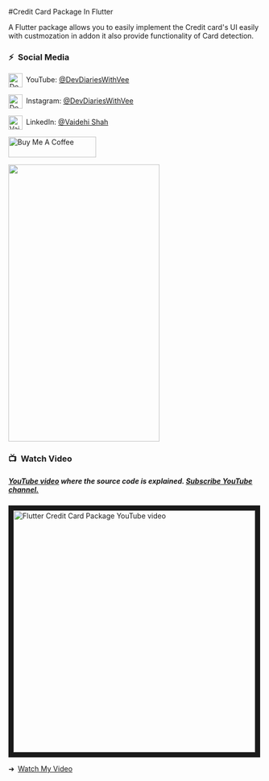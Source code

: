 #Credit Card Package In Flutter

A Flutter package allows you to easily implement the Credit card's UI easily with custmozation in addon it also provide functionality of Card detection.

### ⚡&ensp;Social Media

[<img align="center" alt="DevDiariesWithVee | YouTube" width="28px" src="https://firebasestorage.googleapis.com/v0/b/web-johannesmilke.appspot.com/o/other%2Fsocial%2Fyoutube.png?alt=media" />](https://www.youtube.com/DevDiariesWithVee?sub_confirmation=1)&ensp;YouTube: [@DevDiariesWithVee](https://www.youtube.com/DevDiariesWithVee?sub_confirmation=1 "YouTube DevDiariesWithVee")

[<img align="center" alt="DevDiariesWithVee | Instagram" width="28px" src="https://firebasestorage.googleapis.com/v0/b/web-johannesmilke.appspot.com/o/other%2Fsocial%2Finstagram.png?alt=media" />](https://instagram.com/devdiaries_with_vee)&ensp;Instagram: [@DevDiariesWithVee](https://instagram.com/devdiaries_with_vee "Instagram DevDiariesWithVee")

[<img align="center" alt="Vaidehi shah | LinkedIn" width="28px" src="https://firebasestorage.googleapis.com/v0/b/web-johannesmilke.appspot.com/o/other%2Fsocial%2Flinkedin.png?alt=media" />](https://linkedin.com/in/vaidehi-shah-a2102217a)&ensp;LinkedIn: [@Vaidehi Shah](https://linkedin.com/in/vaidehi-shah-a2102217a "LinkedIn Vaidehi Shah")


<a href="https://www.buymeacoffee.com/vaidehishah" target="_blank"><img src="https://cdn.buymeacoffee.com/buttons/default-orange.png" alt="Buy Me A Coffee" height="41" width="174"></a>

<img src="https://github.com/vaidehi2701/credit_card/assets/55477266/8a988375-b1f9-402a-9cde-03c4c53db3d1" width="300" height="550" />

### 📺&ensp;Watch Video

##### [YouTube video](https://www.youtube.com/watch?v=hI-cdW7Zci8&t=18s "Youtube DevDiariesWithVee") where the *source code* is explained. [Subscribe YouTube channel.](https://www.youtube.com/@DevDiariesWithVee?sub_confirmation=1 "YouTube Subscribe DevDiariesWithVee")  
<a href="ttps://www.youtube.com/watch?v=hI-cdW7Zci8&t=18s&feature=player_embedded
" target="_blank"><img src="https://github.com/vaidehi2701/credit_card/assets/55477266/64989832-97fa-49a1-ac58-bb18bec831cd" 
alt="Flutter Credit Card Package YouTube video" width="480" border="10" /></a>

➜&ensp;[Watch My Video](https://www.youtube.com/watch?v=hI-cdW7Zci8&t=18s "Watch My Video")








